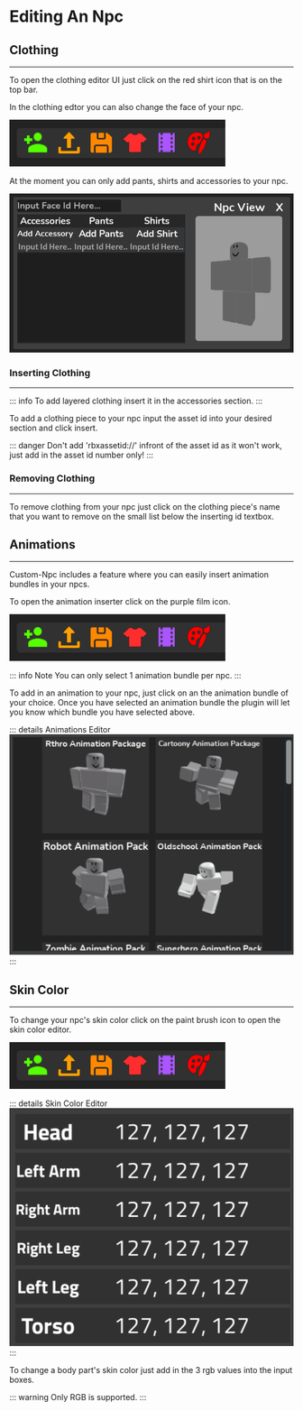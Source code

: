 # Editing An Npc

## Clothing
<hr>

To open the clothing editor UI just click on the red shirt icon that is on the top bar.

In the clothing edtor you can also change the face of your npc.

![image](/assets/tutorialAssets/TopBarImage.png)

At the moment you can only add pants, shirts and accessories to your npc.

![image](/assets/tutorialAssets/ClothingFrame.png)

### Inserting Clothing
<hr>

::: info
To add layered clothing insert it in the accessories section.
:::

To add a clothing piece to your npc input the asset id into your desired section and click insert.

::: danger
Don't add 'rbxassetid://' infront of the asset id as it won't work, just add in the asset id number only!
:::

### Removing Clothing
<hr>

To remove clothing from your npc just click on the clothing piece's name that you want to remove on the small list below the inserting id textbox.

## Animations
<hr>

Custom-Npc includes a feature where you can easily insert animation bundles in your npcs.

To open the animation inserter click on the purple film icon.

![image](/assets/tutorialAssets/TopBarImage.png)

::: info Note
You can only select 1 animation bundle per npc.
:::

To add in an animation to your npc, just click on an the animation bundle of your choice.
Once you have selected an animation bundle the plugin will let you know which bundle you have selected above.

::: details Animations Editor
![image](/assets/tutorialAssets/Animations.png)
:::

## Skin Color
<hr>

To change your npc's skin color click on the paint brush icon to open the skin color editor.

![image](/assets/tutorialAssets/TopBarImage.png)

::: details Skin Color Editor
![image](/assets/tutorialAssets/SkinColorFrame.png)
:::

To change a body part's skin color just add in the 3 rgb values into the input boxes.

::: warning
Only RGB is supported.
:::
